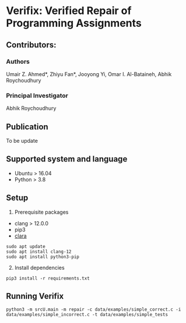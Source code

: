# Verifix: Verified Repair of Programming Assignments

## Contributors:
### Authors
Umair Z. Ahmed*, Zhiyu Fan*, Jooyong Yi, Omar I. Al-Bataineh, Abhik Roychoudhury

### Principal Investigator
Abhik Roychoudhury

## Publication
To be update

## Supported system and language

- Ubuntu > 16.04
- Python > 3.8


## Setup

1. Prerequisite packages
- clang > 12.0.0
- pip3
- [clara](https://github.com/iradicek/clara)
```
sudo apt update
sudo apt install clang-12
sudo apt install python3-pip
```

2. Install dependencies
```
pip3 install -r requirements.txt
```

## Running Verifix
```
python3 -m srcU.main -m repair -c data/examples/simple_correct.c -i data/examples/simple_incorrect.c -t data/examples/simple_tests
```
